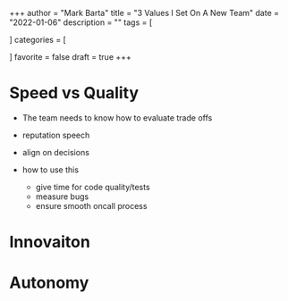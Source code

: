 +++
author = "Mark Barta"
title = "3 Values I Set On A New Team"
date = "2022-01-06"
description = ""
tags = [

]
categories = [

]
favorite = false
draft = true
+++


# Speed vs Quality
- The team needs to know how to evaluate trade offs
- reputation speech
- align on decisions

- how to use this
    - give time for code quality/tests
    - measure bugs
    - ensure smooth oncall process

# Innovaiton


# Autonomy